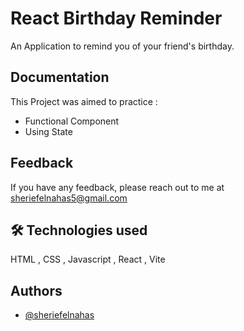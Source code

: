 # React Birthday Reminder

An Application to remind you of your friend's birthday.

## Documentation
This Project was aimed to practice : 
- Functional Component
- Using State


## Feedback

If you have any feedback, please reach out to me at sheriefelnahas5@gmail.com

## 🛠 Technologies used
HTML , CSS , Javascript , React , Vite


## Authors

- [@sheriefelnahas](https://github.com/SheriefElnahas)
